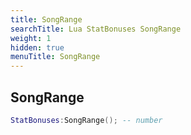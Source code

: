```yaml
---
title: SongRange
searchTitle: Lua StatBonuses SongRange
weight: 1
hidden: true
menuTitle: SongRange
---
```

## SongRange
```lua
StatBonuses:SongRange(); -- number
```